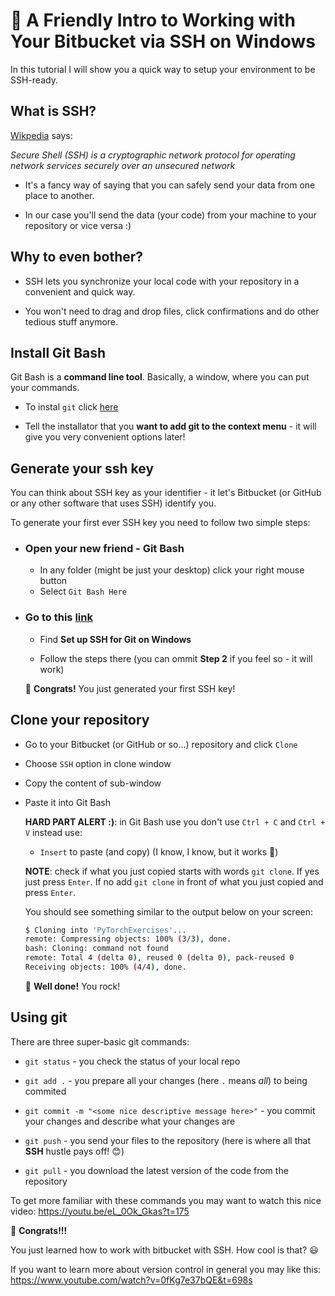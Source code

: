 # 🤗 A Friendly Intro to Working with Your Bitbucket via SSH on Windows

  In this tutorial I will show you a quick way to setup your environment to be SSH-ready.

## What is SSH?

  [Wikpedia](https://en.wikipedia.org/wiki/Secure_Shell) says:
  
  *Secure Shell (SSH) is a cryptographic network protocol for operating network services securely over an unsecured network*
  
  * It's a fancy way of saying that you can safely send your data from one place to another. 
  
  * In our case you'll send the data (your code) from your machine to your repository or vice versa :)
  
## Why to even bother?

  * SSH lets you synchronize your local code with your repository in a convenient and quick way. 
  
  * You won't need to drag and drop files, click confirmations and do other tedious stuff anymore. 

## Install Git Bash

  Git Bash is a **command line tool**. Basically, a window, where you can put your commands.
  
  * To instal `git` click [here](https://git-scm.com/downloads)
  
  * Tell the installator that you **want to add git to the context menu** - it will give you very convenient options later!
  
## Generate your ssh key

  You can think about SSH key as your identifier - it let's Bitbucket (or GitHub or any other software that uses SSH) identify you.
  
  To generate your first ever SSH key you need to follow two simple steps:
  
  * ### Open your new friend - Git Bash
    * In any folder (might be just your desktop) click your right mouse button
    * Select `Git Bash Here`
    
  * ### Go to this [link](https://confluence.atlassian.com/bitbucket/set-up-an-ssh-key-728138079.html)
  
    * Find **Set up SSH for Git on Windows**
    
    * Follow the steps there (you can ommit **Step 2** if you feel so - it will work)
    
    🎉 **Congrats!** You just generated your first SSH key! 
    
## Clone your repository

  * Go to your Bitbucket (or GitHub or so...) repository and click `Clone`
  
  * Choose `SSH` option in clone window
  
  * Copy the content of sub-window 
  
  * Paste it into Git Bash 
    
    **HARD PART ALERT :)**: in Git Bash use you don't use `Ctrl + C` and `Ctrl + V` instead use:
    
      * `Insert` to paste (and copy) (I know, I know, but it works 🤔)
    
    **NOTE**: check if what you just copied starts with words `git clone`. If yes just press `Enter`. If no add `git clone` in front of what you just copied and press `Enter`.
    
    You should see something similar to the output below on your screen:
    
    ```bash
    $ Cloning into 'PyTorchExercises'...
    remote: Compressing objects: 100% (3/3), done.
    bash: Cloning: command not found
    remote: Total 4 (delta 0), reused 0 (delta 0), pack-reused 0
    Receiving objects: 100% (4/4), done.

    ```
    
    🎉 **Well done!** You rock!
    
## Using git 

  There are three super-basic git commands:
  
  * `git status` - you check the status of your local repo
  
  * `git add .` - you prepare all your changes (here `.` means *all*) to being commited
  
  * `git commit -m "<some nice descriptive message here>"` - you commit your changes and describe what your changes are 
  
  * `git push` - you send your files to the repository (here is where all that **SSH** hustle pays off! 😊)
  
  * `git pull` - you download the latest version of the code from the repository
  
  To get more familiar with these commands you may want to watch this nice video: https://youtu.be/eL_0Ok_Gkas?t=175
  
  
🎉 **Congrats!!!**

You just learned how to work with bitbucket with SSH. How cool is that? 😃


  
If you want to learn more about version control in general you may like this: https://www.youtube.com/watch?v=0fKg7e37bQE&t=698s
  
  
